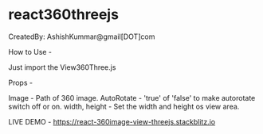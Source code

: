# react360threejs

CreatedBy: AshishKummar@gmail[DOT]com

How to Use - 

Just import the View360Three.js

<View360Three 
image="https://threejs.org/examples/textures/2294472375_24a3b8ef46_o.jpg"
autoRotate='true'
width="700"
height="350"
/>


Props - 

Image - Path of 360 image.
AutoRotate - 'true' of 'false' to make autorotate switch off or on.
width, height - Set the width and height os view area. 


LIVE DEMO - https://react-360image-view-threejs.stackblitz.io
